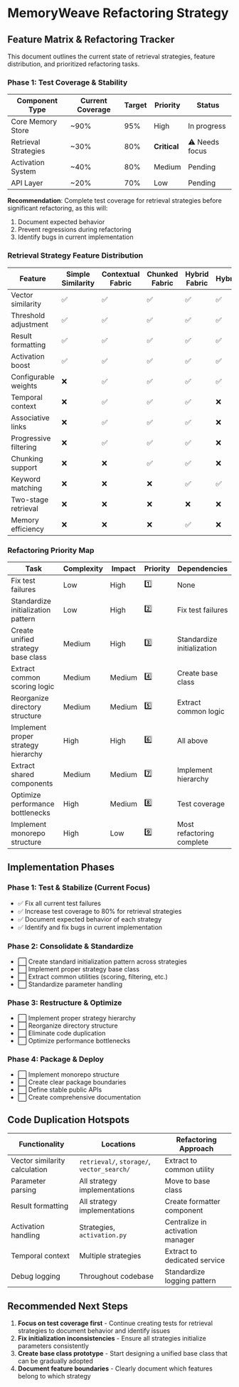 # MemoryWeave Refactoring Strategy

## Feature Matrix & Refactoring Tracker

This document outlines the current state of retrieval strategies, feature distribution, and prioritized refactoring tasks.

### Phase 1: Test Coverage & Stability

| Component Type | Current Coverage | Target | Priority | Status |
|----------------|-----------------|--------|----------|--------|
| Core Memory Store | ~90% | 95% | High | In progress |
| Retrieval Strategies | ~30% | 80% | **Critical** | ⚠️ Needs focus |
| Activation System | ~40% | 80% | Medium | Pending |
| API Layer | ~20% | 70% | Low | Pending |

**Recommendation**: Complete test coverage for retrieval strategies before significant refactoring, as this will:

1. Document expected behavior
1. Prevent regressions during refactoring
1. Identify bugs in current implementation

### Retrieval Strategy Feature Distribution

| Feature | Simple Similarity | Contextual Fabric | Chunked Fabric | Hybrid Fabric | HybridBM25Vector | Two-Stage |
|---------|-----------------|-------------------|----------------|---------------|------------------|-----------|
| Vector similarity | ✅ | ✅ | ✅ | ✅ | ✅ | ✅ |
| Threshold adjustment | ✅ | ✅ | ✅ | ✅ | ✅ | ✅ |
| Result formatting | ✅ | ✅ | ✅ | ✅ | ✅ | ✅ |
| Activation boost | ✅ | ✅ | ✅ | ✅ | ✅ | ✅ |
| Configurable weights | ❌ | ✅ | ✅ | ✅ | ✅ | ✅ |
| Temporal context | ❌ | ✅ | ✅ | ✅ | ❌ | ❌ |
| Associative links | ❌ | ✅ | ✅ | ✅ | ❌ | ❌ |
| Progressive filtering | ❌ | ✅ | ✅ | ✅ | ❌ | ✅ |
| Chunking support | ❌ | ❌ | ✅ | ✅ | ❌ | ❌ |
| Keyword matching | ❌ | ❌ | ❌ | ✅ | ✅ | ❌ |
| Two-stage retrieval | ❌ | ❌ | ❌ | ❌ | ❌ | ✅ |
| Memory efficiency | ❌ | ❌ | ❌ | ✅ | ❌ | ❌ |

### Refactoring Priority Map

| Task | Complexity | Impact | Priority | Dependencies |
|------|------------|--------|----------|--------------|
| Fix test failures | Low | High | 1️⃣ | None |
| Standardize initialization pattern | Low | High | 2️⃣ | Fix test failures |
| Create unified strategy base class | Medium | High | 3️⃣ | Standardize initialization |
| Extract common scoring logic | Medium | Medium | 4️⃣ | Create base class |
| Reorganize directory structure | Medium | Medium | 5️⃣ | Extract common logic |
| Implement proper strategy hierarchy | High | High | 6️⃣ | All above |
| Extract shared components | Medium | Medium | 7️⃣ | Implement hierarchy |
| Optimize performance bottlenecks | High | Medium | 8️⃣ | Test coverage |
| Implement monorepo structure | High | Low | 9️⃣ | Most refactoring complete |

## Implementation Phases

### Phase 1: Test & Stabilize (Current Focus)

- ✅ Fix all current test failures
- ✅ Increase test coverage to 80% for retrieval strategies
- ✅ Document expected behavior of each strategy
- ✅ Identify and fix bugs in current implementation

### Phase 2: Consolidate & Standardize

- ⬜ Create standard initialization pattern across strategies
- ⬜ Implement proper strategy base class
- ⬜ Extract common utilities (scoring, filtering, etc.)
- ⬜ Standardize parameter handling

### Phase 3: Restructure & Optimize

- ⬜ Implement proper strategy hierarchy
- ⬜ Reorganize directory structure
- ⬜ Eliminate code duplication
- ⬜ Optimize performance bottlenecks

### Phase 4: Package & Deploy

- ⬜ Implement monorepo structure
- ⬜ Create clear package boundaries
- ⬜ Define stable public APIs
- ⬜ Create comprehensive documentation

## Code Duplication Hotspots

| Functionality | Locations | Refactoring Approach |
|---------------|-----------|----------------------|
| Vector similarity calculation | `retrieval/`, `storage/`, `vector_search/` | Extract to common utility |
| Parameter parsing | All strategy implementations | Move to base class |
| Result formatting | All strategy implementations | Create formatter component |
| Activation handling | Strategies, `activation.py` | Centralize in activation manager |
| Temporal context | Multiple strategies | Extract to dedicated service |
| Debug logging | Throughout codebase | Standardize logging pattern |

## Recommended Next Steps

1. **Focus on test coverage first** - Continue creating tests for retrieval strategies to document behavior and identify issues
1. **Fix initialization inconsistencies** - Ensure all strategies initialize parameters consistently
1. **Create base class prototype** - Start designing a unified base class that can be gradually adopted
1. **Document feature boundaries** - Clearly document which features belong to which strategy
